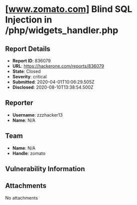 # [www.zomato.com] Blind SQL Injection in /php/widgets_handler.php

## Report Details
- **Report ID**: 836079
- **URL**: https://hackerone.com/reports/836079
- **State**: Closed
- **Severity**: critical
- **Submitted**: 2020-04-01T10:06:29.505Z
- **Disclosed**: 2020-08-10T13:38:54.500Z

## Reporter
- **Username**: zzzhacker13
- **Name**: N/A

## Team
- **Name**: N/A
- **Handle**: zomato

## Vulnerability Information


## Attachments
No attachments
